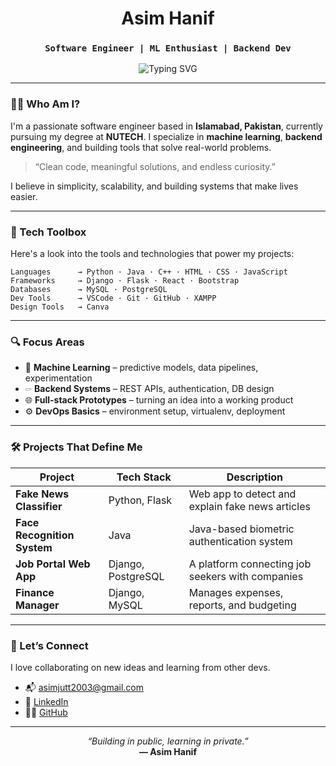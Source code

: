 <h1 align="center">Asim Hanif</h1>
<h3 align="center"><code>Software Engineer | ML Enthusiast | Backend Dev</code></h3>

<div align="center">
  <img src="https://readme-typing-svg.demolab.com/?lines=Turning+Ideas+into+Code.;Solving+Problems+with+Python.;Always+Learning+Something+New!&center=true&width=500&height=45" alt="Typing SVG" />
</div>

---

### 👨‍💻 Who Am I?

I'm a passionate software engineer based in **Islamabad, Pakistan**, currently pursuing my degree at **NUTECH**. I specialize in **machine learning**, **backend engineering**, and building tools that solve real-world problems.

> “Clean code, meaningful solutions, and endless curiosity.”

I believe in simplicity, scalability, and building systems that make lives easier.

---

### 🧠 Tech Toolbox

Here's a look into the tools and technologies that power my projects:

```
Languages      → Python · Java · C++ · HTML · CSS · JavaScript  
Frameworks     → Django · Flask · React · Bootstrap  
Databases      → MySQL · PostgreSQL  
Dev Tools      → VSCode · Git · GitHub · XAMPP  
Design Tools   → Canva  
```

---

### 🔍 Focus Areas

- 🧠 **Machine Learning** – predictive models, data pipelines, experimentation
- 🖙 **Backend Systems** – REST APIs, authentication, DB design
- 🌐 **Full-stack Prototypes** – turning an idea into a working product
- ⚙️ **DevOps Basics** – environment setup, virtualenv, deployment

---

### 🛠️ Projects That Define Me

| Project                      | Tech Stack          | Description                                      |
|-----------------------------|---------------------|--------------------------------------------------|
| **Fake News Classifier**     | Python, Flask       | Web app to detect and explain fake news articles |
| **Face Recognition System** | Java                | Java-based biometric authentication system       |
| **Job Portal Web App**       | Django, PostgreSQL  | A platform connecting job seekers with companies |
| **Finance Manager**          | Django, MySQL       | Manages expenses, reports, and budgeting         |

---

### 🤝 Let’s Connect

I love collaborating on new ideas and learning from other devs.

- 📬 [asimjutt2003@gmail.com](mailto:asimjutt2003@gmail.com)
- 💼 [LinkedIn](https://linkedin.com/in/masimhanif)
- 🧑‍💻 [GitHub](https://github.com/codedbyasim)

---

<p align="center">
  <em>“Building in public, learning in private.”</em><br/>
  <strong>— Asim Hanif</strong>
</p>
